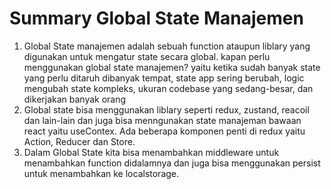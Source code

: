 # Summary Global State Manajemen
1. Global State manajemen adalah sebuah function ataupun liblary yang digunakan untuk mengatur state secara global. kapan perlu menggunakan global state manajemen? yaitu ketika sudah banyak state yang perlu ditaruh dibanyak tempat, state app sering berubah, logic mengubah state kompleks, ukuran codebase yang sedang-besar, dan dikerjakan banyak orang
2. Global state bisa menggunakan liblary seperti redux, zustand, reacoil dan lain-lain dan juga bisa menngunakan state manajeman bawaan react yaitu useContex. Ada beberapa komponen penti di redux yaitu Action, Reducer dan Store.
3. Dalam Global State kita bisa menambahkan middleware untuk menambahkan function didalamnya dan juga bisa menggunakan persist untuk menambahkan ke localstorage.
